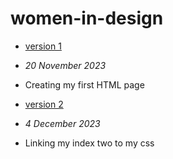 # women-in-design
- [version 1](https://EthanH2002.github.io/women-in-design/index-one.html)
- *20 November 2023*
- Creating my first HTML page

- [version 2](https://EthanH2002.github.io/women-in-design/index-two.html)
- *4 December 2023*
- Linking my index two to my css
